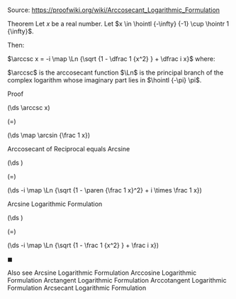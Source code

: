 # 

Source: https://proofwiki.org/wiki/Arccosecant_Logarithmic_Formulation

Theorem
Let $x$ be a real number. 
Let $x \in \hointl {-\infty} {-1} \cup \hointr 1 {\infty}$.

Then: 

$\arccsc x = -i \map \Ln {\sqrt {1 - \dfrac 1 {x^2} } + \dfrac i x}$
where:

$\arccsc$ is the arccosecant function
$\Ln$ is the principal branch of the complex logarithm whose imaginary part lies in $\hointl {-\pi} \pi$.


Proof













\(\ds \arccsc x\)

\(=\)







\(\ds \map \arcsin {\frac 1 x}\)





Arccosecant of Reciprocal equals Arcsine














\(\ds \)

\(=\)







\(\ds -i \map \Ln {\sqrt {1 - \paren {\frac 1 x}^2} + i \times \frac 1 x}\)





Arcsine Logarithmic Formulation














\(\ds \)

\(=\)







\(\ds -i \map \Ln {\sqrt {1 - \frac 1 {x^2} } + \frac i x}\)









$\blacksquare$


Also see
Arcsine Logarithmic Formulation
Arccosine Logarithmic Formulation
Arctangent Logarithmic Formulation
Arccotangent Logarithmic Formulation
Arcsecant Logarithmic Formulation




